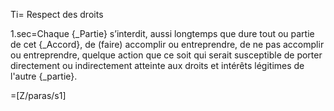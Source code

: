 Ti= Respect des droits

1.sec=Chaque {_Partie} s’interdit, aussi longtemps que dure tout ou partie de cet {_Accord}, de (faire) accomplir ou entreprendre, de ne pas accomplir ou entreprendre, quelque action que ce soit qui serait susceptible de porter directement ou indirectement atteinte aux droits et intérêts légitimes de l'autre {_partie}.

=[Z/paras/s1]